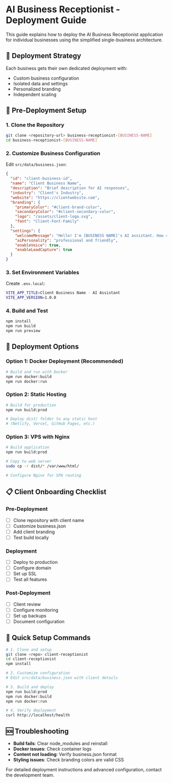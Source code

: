 # AI Business Receptionist - Deployment Guide

This guide explains how to deploy the AI Business Receptionist application for individual businesses using the simplified single-business architecture.

## 🎯 Deployment Strategy

Each business gets their own dedicated deployment with:
- Custom business configuration
- Isolated data and settings
- Personalized branding
- Independent scaling

## 🔧 Pre-Deployment Setup

### 1. Clone the Repository

```bash
git clone <repository-url> business-receptionist-[BUSINESS-NAME]
cd business-receptionist-[BUSINESS-NAME]
```

### 2. Customize Business Configuration

Edit `src/data/business.json`:

```json
{
  "id": "client-business-id",
  "name": "Client Business Name",
  "description": "Brief description for AI responses",
  "industry": "Client's Industry",
  "website": "https://clientwebsite.com",
  "branding": {
    "primaryColor": "#client-brand-color",
    "secondaryColor": "#client-secondary-color",
    "logo": "/assets/client-logo.svg",
    "font": "Client-Font-Family"
  },
  "settings": {
    "welcomeMessage": "Hello! I'm [BUSINESS NAME]'s AI assistant. How can I help you today?",
    "aiPersonality": "professional and friendly",
    "enableVoice": true,
    "enableLeadCapture": true
  }
}
```

### 3. Set Environment Variables

Create `.env.local`:

```bash
VITE_APP_TITLE=Client Business Name - AI Assistant
VITE_APP_VERSION=1.0.0
```

### 4. Build and Test

```bash
npm install
npm run build
npm run preview
```

## 🚀 Deployment Options

### Option 1: Docker Deployment (Recommended)

```bash
# Build and run with Docker
npm run docker:build
npm run docker:run
```

### Option 2: Static Hosting

```bash
# Build for production
npm run build:prod

# Deploy dist/ folder to any static host
# (Netlify, Vercel, GitHub Pages, etc.)
```

### Option 3: VPS with Nginx

```bash
# Build application
npm run build:prod

# Copy to web server
sudo cp -r dist/* /var/www/html/

# Configure Nginx for SPA routing
```

## 📋 Client Onboarding Checklist

### Pre-Deployment
- [ ] Clone repository with client name
- [ ] Customize business.json
- [ ] Add client branding
- [ ] Test build locally

### Deployment
- [ ] Deploy to production
- [ ] Configure domain
- [ ] Set up SSL
- [ ] Test all features

### Post-Deployment
- [ ] Client review
- [ ] Configure monitoring
- [ ] Set up backups
- [ ] Document configuration

## 🔧 Quick Setup Commands

```bash
# 1. Clone and setup
git clone <repo> client-receptionist
cd client-receptionist
npm install

# 2. Customize configuration
# Edit src/data/business.json with client details

# 3. Build and deploy
npm run build:prod
npm run docker:build
npm run docker:run

# 4. Verify deployment
curl http://localhost/health
```

## 🆘 Troubleshooting

- **Build fails**: Clear node_modules and reinstall
- **Docker issues**: Check container logs
- **Content not loading**: Verify business.json format
- **Styling issues**: Check branding colors are valid CSS

For detailed deployment instructions and advanced configuration, contact the development team.